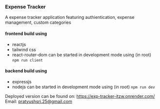 ### Expense Tracker 
A expense tracker application featuring authientication, expense management, custom categories

#### frontend build using
- reactjs
- tailwind css
- react-router-dom
can be started in development mode using (in root) `npm run client`

#### backend build using
- expressjs
- nodejs
can be started in development mode using (in root) `npm run dev`

Deployed version can be found on: <https://exp-tracker-itzw.onrender.com/>
Email: <pratyushsri.25@gmail.com>